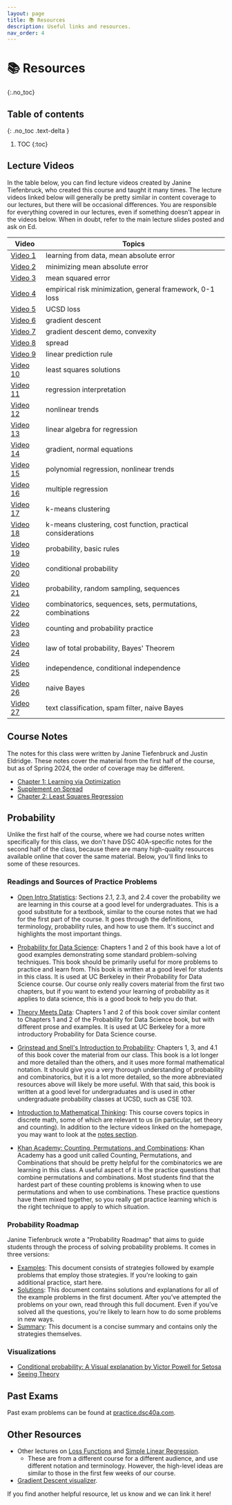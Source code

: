 ```yaml
---
layout: page
title: 📚 Resources
description: Useful links and resources.
nav_order: 4
---
```


# 📚 Resources
{:.no_toc}

## Table of contents
{: .no_toc .text-delta }

1. TOC
{:toc}

## Lecture Videos

In the table below, you can find lecture videos created by Janine Tiefenbruck, who created this course and taught it many times. The lecture videos linked below will generally be pretty similar in content coverage to our lectures, but there will be occasional differences. You are responsible for everything covered in our lectures, even if something doesn’t appear in the videos below. When in doubt, refer to the main lecture slides posted and ask on Ed.

| **Video** | **Topics** |
| --- | --- |
|[Video 1](https://youtu.be/6tP6crJr32U) | learning from data, mean absolute error|  
|[Video 2](https://youtu.be/ad2S7XnCSVc) | minimizing mean absolute error |
|[Video 3](https://youtu.be/LYJW_2odH_E) | mean squared error |
|[Video 4](https://youtu.be/usam2JTOaLg) | empirical risk minimization, general framework, 0-1 loss |
|[Video 5](https://youtu.be/Syw_PfmWDRg) | UCSD loss |
|[Video 6](https://youtu.be/F2ImJ3dkkZ8) | gradient descent |
|[Video 7](https://youtu.be/1TjwPNY2Gzw) | gradient descent demo, convexity |
|[Video 8](https://youtu.be/NdkDK3Jb6SY) | spread |
|[Video 9](https://youtu.be/3RiaKo2jGIk) | linear prediction rule |
|[Video 10](https://youtu.be/Ac1EFASUA9M)| least squares solutions |
|[Video 11](https://youtu.be/0sWcrJSAUFQ)| regression interpretation |
|[Video 12](https://youtu.be/bTp4vMu_9N0)| nonlinear trends |
|[Video 13](https://youtu.be/7k3KtI4NFas)| linear algebra for regression |
|[Video 14](https://youtu.be/2ebdHtxb4as)| gradient, normal equations |
|[Video 15](https://youtu.be/uIbnLq6IZLI)| polynomial regression, nonlinear trends |
|[Video 16](https://youtu.be/tuezO9tiXnE)| multiple regression |
|[Video 17](https://youtu.be/dDn6iPpbH4E)| k-means clustering |
|[Video 18](https://youtu.be/UPxe97Wc1gM)| k-means clustering, cost function, practical considerations |
|[Video 19](https://youtu.be/ikLzykAaLOk)| probability, basic rules |
|[Video 20](https://youtu.be/qHOG3yc4UzE)| conditional probability |
|[Video 21](https://youtu.be/-3v6UZ_Cq9k)| probability, random sampling, sequences |
|[Video 22](https://youtu.be/AfM9akq6PL0)| combinatorics, sequences, sets, permutations, combinations |
|[Video 23](https://youtu.be/fuaFj7aeg9I)| counting and probability practice |
|[Video 24](https://youtu.be/I3ZHwf8qWS4)| law of total probability, Bayes' Theorem |
|[Video 25](https://youtu.be/AUiX4gWWsuE)| independence, conditional independence |
|[Video 26](https://youtu.be/WLQMoA4ZAus)| naive Bayes |
|[Video 27](https://youtu.be/4tGtziW901Y)| text classification, spam filter, naive Bayes | 

## Course Notes
The notes for this class were written by Janine Tiefenbruck and Justin Eldridge. These notes cover the material from the first half of the course, but as of Spring 2024, the order of coverage may be different.
- [Chapter 1: Learning via Optimization](resources/notes/notes_chapter_1.pdf)
- [Supplement on Spread](resources/notes/spread.pdf)
- [Chapter 2: Least Squares Regression](resources/notes/notes_chapter_2.pdf)


## Probability

Unlike the first half of the course, where we had course notes written specifically for this class, we don't have DSC 40A-specific notes for the second half of the class, because there are many high-quality resources available online that cover the same material. Below, you'll find links to some of these resources.

### Readings and Sources of Practice Problems

- [Open Intro Statistics](https://leanpub.com/os): Sections 2.1, 2.3, and 2.4 cover the probability we are learning in this course at a good level for undergraduates. This is a good substitute for a textbook, similar to the course notes that we had for the first part of the course. It goes through the definitions, terminology, probability rules, and how to use them. It's succinct and highlights the most important things.

- [Probability for Data Science](https://textbook.prob140.org/): Chapters 1 and 2 of this book have a lot of good examples demonstrating some standard problem-solving techniques. This book should be primarily useful for more problems to practice and learn from. This book is written at a good level for students in this class. It is used at UC Berkeley in their Probability for Data Science course. Our course only really covers material from the first two chapters, but if you want to extend your learning of probability as it applies to data science, this is a good book to help you do that.

- [Theory Meets Data](http://stat88.org/textbook/content/intro.html): Chapters 1 and 2 of this book cover similar content to Chapters 1 and 2 of the Probability for Data Science book, but with different prose and examples. It is used at UC Berkeley for a more introductory Probability for Data Science course.

- [Grinstead and Snell's Introduction to Probability](https://cse103.github.io/Resources/GrinsteadSnell.pdf): Chapters 1, 3, and 4.1 of this book cover the material from our class. This book is a lot longer and more detailed than the others, and it uses more formal mathematical notation. It should give you a very thorough understanding of probability and combinatorics, but it is a lot more detailed, so the more abbreviated resources above will likely be more useful. With that said, this book is written at a good level for undergraduates and is used in other undergraduate probability classes at UCSD, such as CSE 103.

- [Introduction to Mathematical Thinking](http://imt-decal.org): This course covers topics in discrete math, some of which are relevant to us (in particular, set theory and counting). In addition to the lecture videos linked on the homepage, you may want to look at the [notes section](http://notes.imt-decal.org).

- [Khan Academy: Counting, Permutations, and Combinations](https://www.khanacademy.org/math/statistics-probability/counting-permutations-and-combinations#combinatorics-probability): Khan Academy has a good unit called Counting, Permutations, and Combinations that should be pretty helpful for the combinatorics we are learning in this class. A useful aspect of it is the practice questions that combine permutations and combinations. Most students find that the hardest part of these counting problems is knowing when to use permutations and when to use combinations. These practice questions have them mixed together, so you really get practice learning which is the right technique to apply to which situation.

### Probability Roadmap
Janine Tiefenbruck wrote a "Probability Roadmap" that aims to guide students through the process of solving probability problems. It comes in three versions:
- [Examples](../resources/probability/Probability_Roadmap_With_Examples.pdf): This document consists of strategies followed by example problems that employ those strategies. If you're looking to gain additional practice, start here.
- [Solutions](../resources/probability/Probability_Roadmap_With_Solutions.pdf): This document contains solutions and explanations for all of the example problems in the first document. After you've attempted the problems on your own, read through this full document. Even if you've solved all the questions, you're likely to learn how to do some problems in new ways.
- [Summary](../resources/probability/Probability_Roadmap_Summary.pdf): This document is a concise summary and contains only the strategies themselves.

### Visualizations

- [Conditional probability: A Visual explanation by Victor Powell for Setosa](https://setosa.io/conditional/)
- [Seeing Theory](https://seeing-theory.brown.edu)

## Past Exams

Past exam problems can be found at [practice.dsc40a.com](https://practice.dsc40a.com).

<!-- Below, you'll find some exams (and in some cases, their solutions) from previous offerings of the course. You must be logged into your @ucsd.edu Google account to access these. -->

<!-- Some things to keep in mind:
- Certain offerings of the course had one midterm and others had two. Usually, Midterm 1 covered empirical risk minimization, and Midterm 2 covered probability. 
- Topic coverage and ordering has changed over time, so the content in our exams won't necessarily exactly match the content of these past exams.
- Some of these exams were given as closed-book exams and others allowed the use of resources. 
 -->

<!-- | Quarter | Instructor(s) | Midterm/Midterm 1 | Midterm 2 | Final |
| --- | --- | --- |
| Fall 2021 | Suraj Rampure | [Blank](https://drive.google.com/file/d/1izK0af67J0ub0keAVkO-T7piaG_PIIGF/view?usp=sharing), [Solutions](https://drive.google.com/file/d/1LjOZmJ2EiO8odPti5lPO4WzxrZ3znGb2/view?usp=sharing) | -- | [Blank](https://drive.google.com/file/d/1CeQe1_X9nBG7Lxut9nffJfICL9-FkF0o/view?usp=sharing), [Solutions](https://drive.google.com/file/d/1HQhEv6gzKlURDYLpN8bF07_n46e5IUVk/view?usp=sharing) |
| Spring 2021 | Janine Tiefenbruck | [Blank](https://drive.google.com/file/d/159JnzNtjw0okeucxBXmunU9u_H2ka2sa/view?usp=sharing), [Solutions](https://drive.google.com/file/d/1XZyNNI5bHM0QjkmdVm5XhqcGpKliaRgO/view?usp=sharing), [**Videos 🎬**](https://www.youtube.com/playlist?list=PLDNbnocpJUhbNgdRB1D82Vn-BWWw7Fj6O) | -- | Part 1: [Blank](https://drive.google.com/file/d/1-J48ZsXeipJ_MQppCUWj0djafmMVC1nz/view?usp=sharing), [Solutions](https://drive.google.com/file/d/18-JfCPXTVMBqOpbEqtgFTh45erm97cV5/view?usp=sharing) |
| Winter 2021 | Gal Mishne | [Blank](https://drive.google.com/file/d/13MMQfqO11QiXjfEkFh3Ftua2U205GyVG/view?usp=sharing), [Solutions](https://drive.google.com/file/d/1EymkLTxyTTA7LzeWArWIwlYi5Frt1Brm/view?usp=sharing) | [Blank](https://drive.google.com/file/d/1sXDFx1chSvEo-2IujX04entAtWRdEssz/view?usp=sharing), [Solutions](https://drive.google.com/file/d/1ZumQumC0XS-nFbjyhx3Ol1WFITFnJgMT/view?usp=sharing) | Part 1: [Solutions](https://drive.google.com/file/d/1ptFdOOMKJ0dJxtX8Fg5otHdeyMuQhT3f/view?usp=sharing) <br> Part 2: [Solutions](https://drive.google.com/file/d/1VBqzXtnWGhSwMBU-ydXtfZZdde2wDzNt/view?usp=sharing) |
| Fall 2020 | Janine Tiefenbruck, Yian Ma | [Blank](https://drive.google.com/file/d/1n_yvPUyGfp9p6406FXrTD52xc_Tctykv/view?usp=sharing), [Solutions](https://drive.google.com/file/d/1sOFCym0FrMF7ZCf_Q6Gz3icF8iIdlkPt/view?usp=sharing) | -- | Part 1: [Blank](https://drive.google.com/file/d/1xx0ovIBlmlNM2Jls6CIcyxsIYcwBNdic/view?usp=sharing), [Solutions](https://drive.google.com/file/d/1jbIO2xz0MMSTs1VUlu07yiNJYrMRU8Np/view?usp=sharing) |
| Spring 2020 | Janine Tiefenbruck | [Blank](https://drive.google.com/file/d/1rORHtb7uw9hsYec-2LWwKMh3ikEaxVVf/view?usp=sharing), [**Videos 🎬**](https://www.youtube.com/playlist?list=PLDNbnocpJUhZPkdrIW984vwcTAdEX0Lam) | -- | Part 1: [Blank](https://drive.google.com/file/d/1LPnysH4z6aadrJPqwSXtk_APs1jaXMr3/view?usp=sharing) |
| Winter 2020 | Justin Eldridge | [Solutions](https://drive.google.com/file/d/1-eQjRyfl-v8IkLuvJYnYTdtw0T72I87C/view?usp=sharing) | [Solutions](https://drive.google.com/file/d/1cIq2W52LJVrNbC4hnL1oeU4JtyOpwCIW/view?usp=sharing) | [Solutions](https://drive.google.com/file/d/17_ITSLkzNdJhWezBqJsORhiaViIWW6aV/view?usp=sharing) | -->

## Other Resources

- Other lectures on [Loss Functions](http://ds100.org/su20/lecture/lec11) and [Simple Linear Regression](http://ds100.org/su20/lecture/lec12/).
    - These are from a different course for a different audience, and use different notation and terminology. However, the high-level ideas are similar to those in the first few weeks of our course.
- [Gradient Descent visualizer](https://uclaacm.github.io/gradient-descent-visualiser/#playground).

If you find another helpful resource, let us know and we can link it here! 